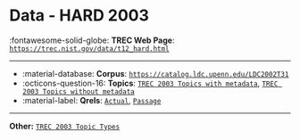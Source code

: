 # Data - HARD 2003 

:fontawesome-solid-globe: **TREC Web Page**: [`https://trec.nist.gov/data/t12_hard.html`](https://trec.nist.gov/data/t12_hard.html)

---

- :material-database: **Corpus**: [`https://catalog.ldc.upenn.edu/LDC2002T31`](https://catalog.ldc.upenn.edu/LDC2002T31)
- :octicons-question-16: **Topics**: [`TREC 2003 Topics with metadata`](https://trec.nist.gov/data/hard/03/03.topics.metadata), [`TREC 2003 Topics without metadata`](https://trec.nist.gov/data/hard/03/03.topics.nometadata)
- :material-label: **Qrels**: [`Actual`](https://trec.nist.gov/data/hard/03/03.qrels.actual), [`Passage`](https://trec.nist.gov/data/qrels_eng/passage.judgements.03)


---

**Other:** [`TREC 2003 Topic Types`](https://trec.nist.gov/data/topics_eng/2003.named-page.topic-types.txt)
